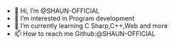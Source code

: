 - 👋 Hi, I’m @SHAUN-OFFICIAL
- 👀 I’m interested in Program development
- 🌱 I’m currently learning C Sharp,C++,Web and more
- 📫 How to reach me Github:@SHAUN-OFFICIAL

<!---
SHAUN-OFFICIAL/SHAUN-OFFICIAL is a ✨ special ✨ repository because its `README.md` (this file) appears on your GitHub profile.
You can click the Preview link to take a look at your changes.
--->
